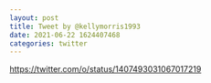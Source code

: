 ```yaml
--- 
layout: post 
title: Tweet by @kellymorris1993 
date: 2021-06-22 1624407468 
categories: twitter 
--- 
```

https://twitter.com/o/status/1407493031067017219